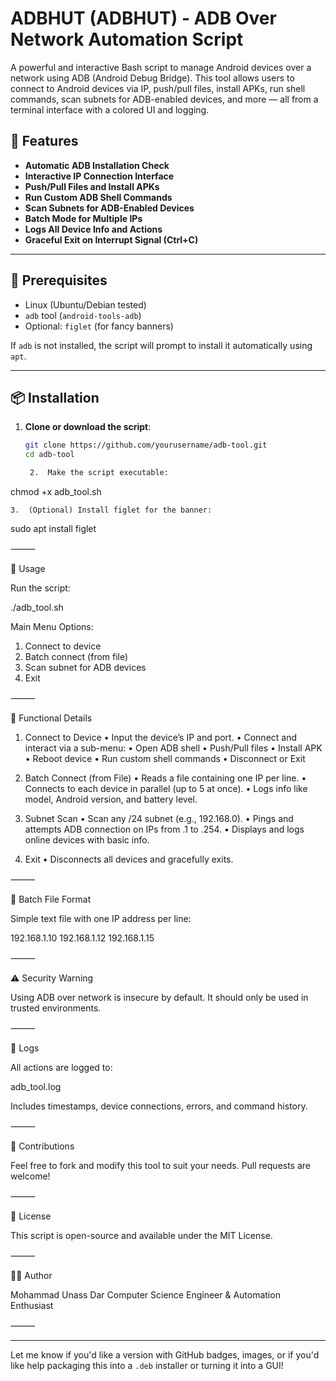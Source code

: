 

# ADBHUT (ADBHUT) - ADB Over Network Automation Script

A powerful and interactive Bash script to manage Android devices over a network using ADB (Android Debug Bridge). This tool allows users to connect to Android devices via IP, push/pull files, install APKs, run shell commands, scan subnets for ADB-enabled devices, and more — all from a terminal interface with a colored UI and logging.

## 📌 Features

- **Automatic ADB Installation Check**
- **Interactive IP Connection Interface**
- **Push/Pull Files and Install APKs**
- **Run Custom ADB Shell Commands**
- **Scan Subnets for ADB-Enabled Devices**
- **Batch Mode for Multiple IPs**
- **Logs All Device Info and Actions**
- **Graceful Exit on Interrupt Signal (Ctrl+C)**

---

## 🧰 Prerequisites

- Linux (Ubuntu/Debian tested)
- `adb` tool (`android-tools-adb`)
- Optional: `figlet` (for fancy banners)

If `adb` is not installed, the script will prompt to install it automatically using `apt`.

---

## 📦 Installation

1. **Clone or download the script**:
   ```bash
   git clone https://github.com/yourusername/adb-tool.git
   cd adb-tool

	2.	Make the script executable:

chmod +x adb_tool.sh


	3.	(Optional) Install figlet for the banner:

sudo apt install figlet



⸻

🚀 Usage

Run the script:

./adb_tool.sh

Main Menu Options:

1) Connect to device
2) Batch connect (from file)
3) Scan subnet for ADB devices
4) Exit


⸻

🔧 Functional Details

1. Connect to Device
	•	Input the device’s IP and port.
	•	Connect and interact via a sub-menu:
	•	Open ADB shell
	•	Push/Pull files
	•	Install APK
	•	Reboot device
	•	Run custom shell commands
	•	Disconnect or Exit

2. Batch Connect (from File)
	•	Reads a file containing one IP per line.
	•	Connects to each device in parallel (up to 5 at once).
	•	Logs info like model, Android version, and battery level.

3. Subnet Scan
	•	Scan any /24 subnet (e.g., 192.168.0).
	•	Pings and attempts ADB connection on IPs from .1 to .254.
	•	Displays and logs online devices with basic info.

4. Exit
	•	Disconnects all devices and gracefully exits.

⸻

📂 Batch File Format

Simple text file with one IP address per line:

192.168.1.10
192.168.1.12
192.168.1.15


⸻

⚠️ Security Warning

Using ADB over network is insecure by default. It should only be used in trusted environments.

⸻

📄 Logs

All actions are logged to:

adb_tool.log

Includes timestamps, device connections, errors, and command history.

⸻

🤝 Contributions

Feel free to fork and modify this tool to suit your needs. Pull requests are welcome!

⸻

📜 License

This script is open-source and available under the MIT License.

⸻

👨‍💻 Author

Mohammad Unass Dar
Computer Science Engineer & Automation Enthusiast

⸻


---

Let me know if you'd like a version with GitHub badges, images, or if you'd like help packaging this into a `.deb` installer or turning it into a GUI!
